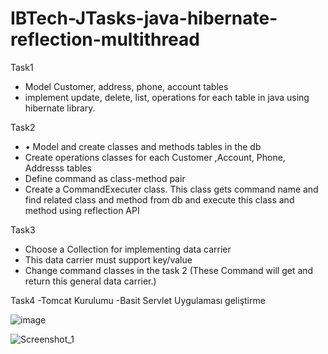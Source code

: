 # IBTech-JTasks-java-hibernate-reflection-multithread
 
 Task1
  - Model Customer, address, phone, account tables
  - implement update, delete, list, operations for each table in java using hibernate library.
  

 Task2 
  - • Model and create classes and methods tables in the db 
  - Create operations classes for each Customer ,Account, Phone, Addresss tables
  - Define command as class-method pair 
  - Create a CommandExecuter class. This class gets command name and find related class and method from db and execute this class and method using reflection API
 
  Task3
   - Choose a Collection for implementing data carrier
   - This data carrier must support key/value
   - Change command classes in the task 2 (These Command will get and return this general data carrier.)


  Task4
   -Tomcat Kurulumu
   -Basit Servlet Uygulaması geliştirme
   
   
   ![image](https://user-images.githubusercontent.com/78312646/211751340-4c185e41-fd4f-4345-9f72-34e56a5ee837.png)

 
 
 
![Screenshot_1](https://user-images.githubusercontent.com/78312646/211749342-17853ece-13ee-4a44-81cf-9b54144f4c37.png)
